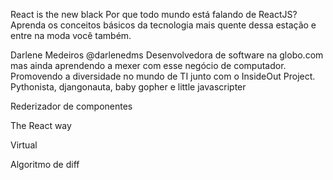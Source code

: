 React is the new black
Por que todo mundo está falando de ReactJS? Aprenda os conceitos básicos da tecnologia mais quente dessa estação e entre na moda você também.

Darlene Medeiros
@darlenedms
Desenvolvedora de software na globo.com mas ainda aprendendo a mexer com esse negócio de computador. Promovendo a diversidade no mundo de TI junto com o InsideOut Project. Pythonista, djangonauta, baby gopher e little javascripter

Rederizador de componentes

The React way

Virtual

Algoritmo de diff